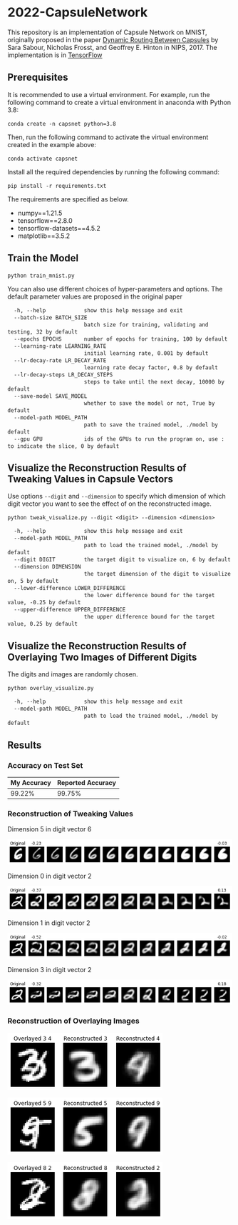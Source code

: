 # 2022-CapsuleNetwork

This repository is an implementation of Capsule Network on MNIST, originally proposed in the paper [Dynamic Routing Between Capsules](https://proceedings.neurips.cc/paper/2017/hash/2cad8fa47bbef282badbb8de5374b894-Abstract.html) by Sara Sabour, Nicholas Frosst, and Geoffrey E. Hinton in NIPS, 2017. The implementation is in [TensorFlow](https://www.tensorflow.org)

## Prerequisites

It is recommended to use a virtual environment. For example, run the following command to create a virtual environment in anaconda with Python 3.8:
```shell
conda create -n capsnet python=3.8
```
Then, run the following command to activate the virtual environment created in the example above:

```shell
conda activate capsnet
```

Install all the required dependencies by running the following command:

```shell
pip install -r requirements.txt
```

The requirements are specified as below.

 - numpy==1.21.5
 - tensorflow==2.8.0
 - tensorflow-datasets==4.5.2
 - matplotlib==3.5.2

## Train the Model

```shell
python train_mnist.py
```

You can also use different choices of hyper-parameters and options. The default parameter values are proposed in the original paper

```shell
  -h, --help            show this help message and exit
  --batch-size BATCH_SIZE
                        batch size for training, validating and testing, 32 by default
  --epochs EPOCHS       number of epochs for training, 100 by default
  --learning-rate LEARNING_RATE
                        initial learning rate, 0.001 by default
  --lr-decay-rate LR_DECAY_RATE
                        learning rate decay factor, 0.8 by default
  --lr-decay-steps LR_DECAY_STEPS
                        steps to take until the next decay, 10000 by default
  --save-model SAVE_MODEL
                        whether to save the model or not, True by default
  --model-path MODEL_PATH
                        path to save the trained model, ./model by default
  --gpu GPU             ids of the GPUs to run the program on, use : to indicate the slice, 0 by default
```

## Visualize the Reconstruction Results of Tweaking Values in Capsule Vectors

Use options `--digit` and `--dimension` to specify which dimension of which digit vector you want to see the effect of on the reconstructed image.

```shell
python tweak_visualize.py --digit <digit> --dimension <dimension>
```

```shell
  -h, --help            show this help message and exit
  --model-path MODEL_PATH
                        path to load the trained model, ./model by default
  --digit DIGIT         the target digit to visualize on, 6 by default
  --dimension DIMENSION
                        the target dimension of the digit to visualize on, 5 by default
  --lower-difference LOWER_DIFFERENCE
                        the lower difference bound for the target value, -0.25 by default
  --upper-difference UPPER_DIFFERENCE
                        the upper difference bound for the target value, 0.25 by default
```

## Visualize the Reconstruction Results of Overlaying Two Images of Different Digits

The digits and images are randomly chosen.

```shell
python overlay_visualize.py
```

```shell
  -h, --help            show this help message and exit
  --model-path MODEL_PATH
                        path to load the trained model, ./model by default

```

## Results

### Accuracy on Test Set

|My Accuracy|Reported Accuracy|
|--|--|
|99.22%|99.75%|

### Reconstruction of Tweaking Values

Dimension 5 in digit vector 6

![tweak_6_5](result/tweak_6_5.png)

Dimension 0 in digit vector 2

![tweak_2_0](result/tweak_2_0.png)

Dimension 1 in digit vector 2

![tweak_2_1](result/tweak_2_1.png)

Dimension 3 in digit vector 2

![tweak_2_3](result/tweak_2_3.png)

### Reconstruction of Overlaying Images

![overlay_3_4](result/overlay_3_4.png)

![overlay_5_9](result/overlay_5_9.png)

![overlay_8_2](result/overlay_8_2.png)
